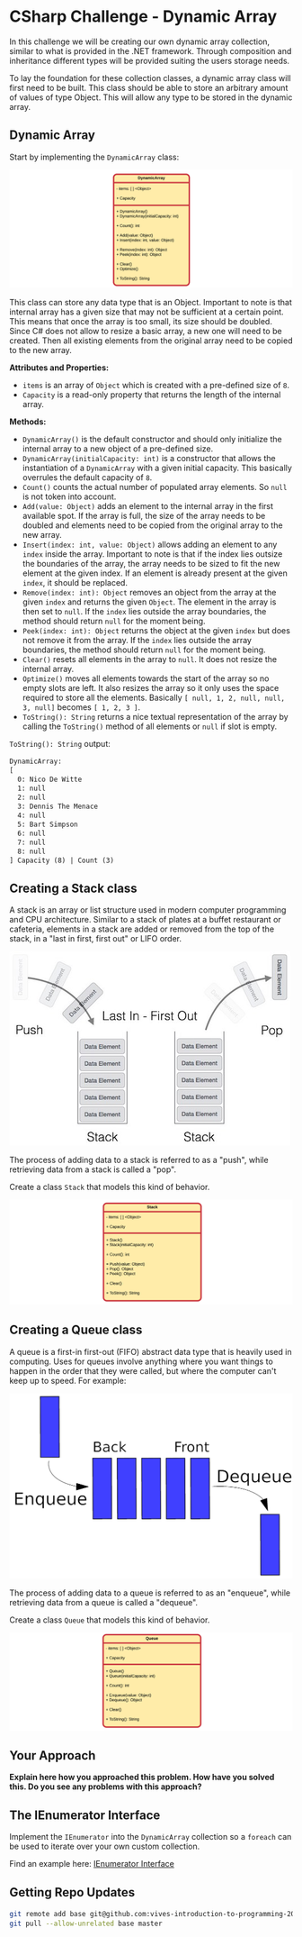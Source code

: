 # CSharp Challenge - Dynamic Array

In this challenge we will be creating our own dynamic array collection, similar to what is provided in the .NET framework. Through composition and inheritance different types will be provided suiting the users storage needs.

To lay the foundation for these collection classes, a dynamic array class will first need to be built. This class should be able to store an arbitrary amount of values of type Object. This will allow any type to be stored in the dynamic array.

## Dynamic Array

Start by implementing the `DynamicArray` class:

![UML of DynamicArray class](./img/uml_dynamic_array_basis.png)

This class can store any data type that is an Object. Important to note is that internal array has a given size that may not be sufficient at a certain point. This means that once the array is too small, its size should be doubled. Since C# does not allow to resize a basic array, a new one will need to be created. Then all existing elements from the original array need to be copied to the new array.

**Attributes and Properties:**

* `items` is an array of `Object` which is created with a pre-defined size of `8`.
* `Capacity` is a read-only property that returns the length of the internal array.

**Methods:**

* `DynamicArray()` is the default constructor and should only initialize the internal array to a new object of a pre-defined size.
* `DynamicArray(initialCapacity: int)` is a constructor that allows the instantiation of a `DynamicArray` with a given initial capacity. This basically overrules the default capacity of `8`.
* `Count()` counts the actual number of populated array elements. So `null` is not token into account.
* `Add(value: Object)` adds an element to the internal array in the first available spot. If the array is full, the size of the array needs to be doubled and elements need to be copied from the original array to the new array.
* `Insert(index: int, value: Object)` allows adding an element to any `index` inside the array. Important to note is that if the index lies outsize the boundaries of the array, the array needs to be sized to fit the new element at the given index. If an element is already present at the given `index`, it should be replaced.
* `Remove(index: int): Object` removes an object from the array at the given `index` and returns the given `Object`. The element in the array is then set to `null`. If the `index` lies outside the array boundaries, the method should return `null` for the moment being.
* `Peek(index: int): Object` returns the object at the given `index` but does not remove it from the array. If the `index` lies outside the array boundaries, the method should return `null` for the moment being.
* `Clear()` resets all elements in the array to `null`. It does not resize the internal array.
* `Optimize()` moves all elements towards the start of the array so no empty slots are left. It also resizes the array so it only uses the space required to store all the elements. Basically `[ null, 1, 2, null, null, 3, null]` becomes `[ 1, 2, 3 ]`.
* `ToString(): String` returns a nice textual representation of the array by calling the `ToString()` method of all elements or `null` if slot is empty.

`ToString(): String` output:

```
DynamicArray:
[
  0: Nico De Witte
  1: null
  2: null
  3: Dennis The Menace
  4: null
  5: Bart Simpson
  6: null
  7: null
  8: null
] Capacity (8) | Count (3)
```

## Creating a Stack class

A stack is an array or list structure used in modern computer programming and CPU architecture. Similar to a stack of plates at a buffet restaurant or cafeteria, elements in a stack are added or removed from the top of the stack, in a "last in first, first out" or LIFO order.

![Stack Representation](./img/stack.jpg)

The process of adding data to a stack is referred to as a "push", while retrieving data from a stack is called a "pop".

Create a class `Stack` that models this kind of behavior.

![UML Class Diagram of Stack](./img/uml_stack.png)

## Creating a Queue class

A queue is a first-in first-out (FIFO) abstract data type that is heavily used in computing. Uses for queues involve anything where you want things to happen in the order that they were called, but where the computer can't keep up to speed. For example:

![Queue Representation](./img/queue.png)

The process of adding data to a queue is referred to as an "enqueue", while retrieving data from a queue is called a "dequeue".

Create a class `Queue` that models this kind of behavior.

![UML Class Diagram of Queue](./img/uml_queue.png)

## Your Approach

**Explain here how you approached this problem. How have you solved this. Do you see any problems with this approach?**

<!-- TODO - Make Remove() throw exception of index is out of bound -->
<!-- TODO - Make Peek() throw exception of index is out of bound -->
<!-- TODO - Use generics instead of Object - https://stackoverflow.com/questions/3049072/template-function-in-c-sharp-return-type -->

## The IEnumerator Interface

Implement the `IEnumerator` into the `DynamicArray` collection so a `foreach` can be used to iterate over your own custom collection.

Find an example here: [IEnumerator Interface](https://docs.microsoft.com/en-us/dotnet/api/system.collections.ienumerator?view=net-5.0)

## Getting Repo Updates

```bash
git remote add base git@github.com:vives-introduction-to-programming-2020/csharp-dynamic-array.git
git pull --allow-unrelated base master
```
